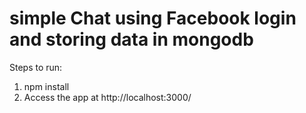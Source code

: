 # simple Chat using Facebook login and storing data in mongodb

Steps to run:
1. npm install
2. Access the app at http://localhost:3000/